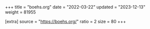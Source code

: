 +++
title = "boehs.org"
date = "2022-03-22"
updated = "2023-12-13"
weight = 81955

[extra]
source = "https://boehs.org/"
ratio = 2
size = 80
+++
